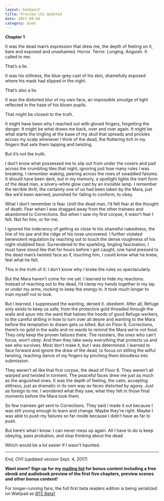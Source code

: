 ```yaml
---
layout: bookpost
title: Preview ch1 Updated
date: 2017-09-04
category: book
---
```


**Chapter 1**

It was the dead man’s expression that drew me, the depth of feeling on it, bare and exposed and unashamed. Horror. Terror. Longing. Anguish. It called to me.

That’s a lie.

It was his stillness, the blue-grey cast of his skin, shamefully exposed where his mask had slipped in the night.

That’s also a lie.

It was the distorted blur of my own face, an impossible smudge of light reflected in the haze of his blown pupils.

That might be closest to the truth.

It might have been why I reached out with gloved fingers, forgetting the danger. It might be what draws me back, over and over again. It might be what starts the tingling at the base of my skull that spreads and prickles across my scalp whenever I think of the dead, the fluttering itch in my fingers that sets them tapping and twisting.

But it’s not the truth.

I don’t know what possessed me to slip out from under the covers and pad across the crumbling tiles that night, ignoring just how many rules I was breaking. I remember waking, peering across the rows of swaddled failures. It should have been dark, but in my memory, a spotlight lights the inert form of the dead man, a silvery-white glow cast by an invisible lamp. I remember the terrible thrill, the certainty one of us had been taken by the Mara, just like we’d been warned, punished for failing to conform, to obey.

What I don’t remember is fear. Until the dead man, I’d felt fear at the thought of death. Fear when I was dragged away from the other trainees and abandoned to Corrections. But when I saw my first corpse, it wasn’t fear I felt. Not for him, or for me. 

I ignored the indecency of getting so close to his shameful nakedness, the line of his jaw and the ridge of his nose uncovered. I further violated benevolent regulation by reaching out to touch the dense roughness of his night-stubbled face. Surrendered to the sparkling, tingling fascination, I must have stood like that for hours before I got caught, one hand pressed to the dead man’s twisted face as if, touching him, I could know what he knew, feel what he felt.

This is the truth of it: I don’t know why I broke the rules so spectacularly. 

But the Mara haven’t come for me yet. I learned to hide my reactions. Instead of reaching out to the dead, I’d clamp my hands together in my lap or under my arms, rocking to keep the energy in. It took much longer to train myself not to look.

But I learned. I suppressed the wanting, denied it, obedient. After all, Refuge only exists to keep us safe, from the protective gold threaded through the walls and spun into the ward that haloes the hoods of good Refuge workers, to the careful drilling in how to turn over all desire and wanting to the Mara before the temptation to dream gets us killed. But on Floor 6, Corrections, there’s no gold in the walls and no wards to remind the Mara we’re not food. They only keep the proven failures there. The resisters, the ones who can’t focus, won’t obey. And then they take away everything that protects us and see who survives. Most don’t make it, but I was determined. I learned to face forward and ignore the draw of the dead, to focus on stilling the wilful twisting, reaching dance of my fingers by pinching them bloodless into submission.

They weren’t all like that first corpse, the dead of Floor 6. They weren’t all warped and twisted in torment. The peaceful faces drew me just as much as the anguished ones. It was the depth of feeling, the calm, accepting stillness, just as dramatic in its own way as faces distorted by agony. Just as foreign to me. I wondered what they saw, what they felt in those final moments before the Mara took them.

So few trainees get sent to Corrections. They said I made it out because I was still young enough to learn and change. Maybe they’re right. Maybe I was able to push my failures so far inside because I didn’t have as far to push.

But here’s what I know: I can never mess up again. All I have to do is keep obeying, pass probation, and stop thinking about the dead.

Which would be a lot easier if I wasn’t haunted.

<hr>

*End, CH1* (updated version Sept. 4, 2017)

**Want more? Sign up for my [mailing list](http://eepurl.cSevwn) for bonus content including a free ebook and audiobook preview of the first five chapters, preview scenes and other bonus content!**

For longer-running fans, the full first beta readers edition is being serialized on Wattpad as [BTE Beta1](https://www.wattpad.com/story/106720262-bte-beta1)

